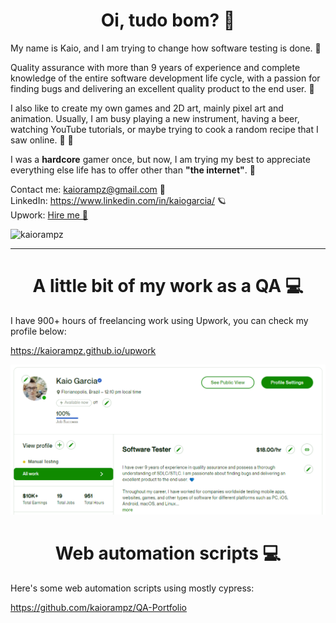 <h1 align="center">Oi, tudo bom? 💙</h1>

<p>
My name is Kaio, and I am trying to change how software testing is done. 🦄  

Quality assurance with more than 9 years of experience and complete knowledge of the entire software development life cycle, with a passion for finding bugs and delivering an excellent quality product to the end user. 💙

I also like to create my own games and 2D art, mainly pixel art and animation. Usually, I am busy playing a new instrument, having a beer, watching YouTube tutorials, or maybe trying to cook a random recipe that I saw online. 🍺 🍖

I was a <b>hardcore</b> gamer once, but now, I am trying my best to appreciate everything else life has to offer other than <b>"the internet"</b>. 🌈   

Contact me: kaiorampz@gmail.com 🙂  
LinkedIn: https://www.linkedin.com/in/kaiogarcia/ 🪐  
Upwork: <a href="https://www.upwork.com/freelancers/~012883d8474aaab92f">Hire me 🤖</a>  
</p>

<p align="left"> <img src="https://komarev.com/ghpvc/?username=kaiorampz" alt="kaiorampz" /> </p>
<hr>
<h1 align="center">A little bit of my work as a QA 💻</h1>
<p>
I have 900+ hours of freelancing work using Upwork, you can check my profile below:

https://kaiorampz.github.io/upwork
  
<img src="upwork.png"></img>

</p>
<h1 align="center">Web automation scripts 💻</h1>
<p>
Here's some web automation scripts using mostly cypress:

https://github.com/kaiorampz/QA-Portfolio

